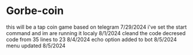 # Gorbe-coin
this will be a tap coin game based on telegram 7/29/2024
i've set the start command and im are running it localy  8/1/2024
cleand the code decresed code from 35 lines to 23   8/4/2024
echo option added to bot 8/5/2024
menu updated 8/5/2024
